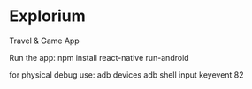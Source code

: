 # Explorium
Travel &amp; Game App

Run the app:
npm install
react-native run-android

for physical debug use:
adb devices
adb shell input keyevent 82